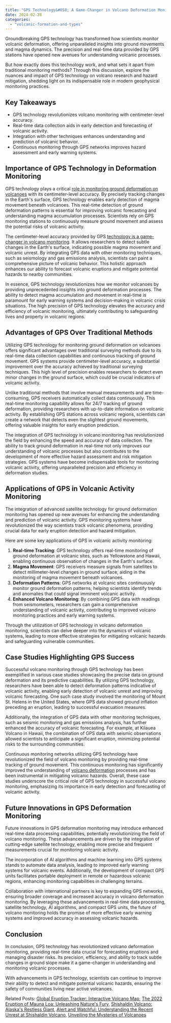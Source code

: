 ```yaml
---
title: "GPS Technology&#058; A Game-Changer in Volcano Deformation Monitoring"
date: 2024-02-28
categories: 
  - "volcanic-formation-and-types"
---
```


Groundbreaking GPS technology has transformed how scientists monitor volcanic deformation, offering unparalleled insights into ground movements and magma dynamics. The precision and real-time data provided by GPS stations have opened new avenues for understanding volcanic processes.

But how exactly does this technology work, and what sets it apart from traditional monitoring methods? Through this discussion, explore the nuances and impact of GPS technology on volcano research and hazard mitigation, shedding light on its indispensable role in modern geophysical monitoring practices.

## Key Takeaways

- GPS technology revolutionizes volcano monitoring with centimeter-level accuracy.
- Real-time data collection aids in early detection and forecasting of volcanic activity.
- Integration with other techniques enhances understanding and prediction of volcanic behavior.
- Continuous monitoring through GPS networks improves hazard assessment and early warning systems.

## Importance of GPS Technology in Deformation Monitoring

GPS technology plays a critical [role in monitoring ground deformation on volcanoes](https://magmamatters.com/the-role-of-volcanoes-in-earths-carbon-cycle-5/ "The Role Of Volcanoes In Earth’s Carbon Cycle") with its centimeter-level accuracy. By precisely tracking changes in the Earth's surface, GPS technology enables early detection of magma movement beneath volcanoes. This real-time detection of ground deformation patterns is essential for improving volcanic forecasting and understanding magma accumulation processes. Scientists rely on GPS monitoring stations to continuously measure ground movement and assess the potential risks of volcanic activity.

The centimeter-level accuracy provided by GPS [technology is a game-changer in volcano monitoring](https://magmamatters.com/the-art-and-science-of-volcano-monitoring/ "The Art and Science of Volcano Monitoring"). It allows researchers to detect subtle changes in the Earth's surface, indicating possible magma movement and volcanic unrest. By integrating GPS data with other monitoring techniques, such as seismology and gas emissions analysis, scientists can paint a comprehensive picture of volcanic behavior. This holistic approach enhances our ability to forecast volcanic eruptions and mitigate potential hazards to nearby communities.

In essence, GPS technology revolutionizes how we monitor volcanoes by providing unprecedented insights into ground deformation processes. The ability to detect magma accumulation and movement in real-time is paramount for early warning systems and decision-making in volcanic crisis situations. The high precision of GPS technology elevates the accuracy and efficiency of volcanic monitoring, ultimately contributing to safeguarding lives and property in volcanic regions.

## Advantages of GPS Over Traditional Methods

Utilizing GPS technology for monitoring ground deformation on volcanoes offers significant advantages over traditional surveying methods due to its real-time data collection capabilities and continuous tracking of ground movement. GPS systems provide centimeter-level accuracy, a substantial improvement over the accuracy achieved by traditional surveying techniques. This high level of precision enables researchers to detect even minor changes in the ground surface, which could be crucial indicators of volcanic activity.

Unlike traditional methods that involve manual measurements and are time-consuming, GPS receivers automatically collect data continuously. This real-time monitoring capability allows for 24/7 tracking of ground deformation, providing researchers with up-to-date information on volcanic activity. By establishing GPS stations across volcanic regions, scientists can create a network that detects even the slightest ground movements, offering valuable insights for early eruption prediction.

The integration of GPS technology in volcano monitoring has revolutionized the field by enhancing the speed and accuracy of data collection. The ability to track ground deformation in real-time not only improves our understanding of volcanic processes but also contributes to the development of more effective hazard assessment and risk mitigation strategies. GPS systems have become indispensable tools for monitoring volcanic activity, offering unparalleled precision and efficiency in deformation studies.

## Applications of GPS in Volcanic Activity Monitoring

The integration of advanced satellite technology for ground deformation monitoring has opened up new avenues for enhancing the understanding and prediction of volcanic activity. GPS monitoring systems have revolutionized the way scientists track volcanic phenomena, providing crucial data for early eruption detection and hazard mitigation.

Here are some key applications of GPS in volcanic activity monitoring:

1. **Real-time Tracking**: GPS technology offers real-time monitoring of ground deformation at volcanic sites, such as Yellowstone and Hawaii, enabling continuous observation of changes in the Earth's surface.
2. **Magma Movement**: GPS receivers measure signals from satellites to detect millimeter-level changes in ground surface, aiding in the monitoring of magma movement beneath volcanoes.
3. **Deformation Patterns**: GPS networks at volcanic sites continuously monitor ground deformation patterns, helping scientists identify trends and anomalies that could signal imminent volcanic activity.
4. **Enhanced Volcano Monitoring**: By combining GPS data with readings from seismometers, researchers can gain a comprehensive understanding of volcanic activity, contributing to improved volcano monitoring practices and early warning systems.

Through the utilization of GPS technology in volcano deformation monitoring, scientists can delve deeper into the dynamics of volcanic systems, leading to more effective strategies for mitigating volcanic hazards and safeguarding vulnerable communities.

## Case Studies Highlighting GPS Success

Successful volcano monitoring through GPS technology has been exemplified in various case studies showcasing the precise data on ground deformation and its predictive capabilities. By utilizing GPS technology, researchers have been able to detect deformation patterns indicative of volcanic activity, enabling early detection of volcanic unrest and improving volcanic forecasting. One such case study involved the monitoring of Mount St. Helens in the United States, where GPS data showed ground inflation preceding an eruption, leading to successful evacuation measures.

Additionally, the integration of GPS data with other monitoring techniques, such as seismic monitoring and gas emissions analysis, has further enhanced the accuracy of volcanic forecasting. For example, at Kilauea Volcano in Hawaii, the combination of GPS data with seismic observations allowed scientists to anticipate a significant eruption, minimizing potential risks to the surrounding communities.

Continuous monitoring networks utilizing GPS technology have revolutionized the field of volcano monitoring by providing real-time tracking of ground movement. This continuous monitoring has significantly improved the understanding of [volcano deformation](https://magmamatters.com/understanding-volcanic-formation-a-comprehensive-guide/ "Understanding Volcanic Formation: A Comprehensive Guide") processes and has been instrumental in mitigating volcanic hazards. Overall, these case studies underscore the critical role of GPS technology in successful volcano monitoring, emphasizing its importance in early detection and forecasting of volcanic activity.

## Future Innovations in GPS Deformation Monitoring

Future innovations in GPS deformation monitoring may introduce enhanced real-time data processing capabilities, potentially revolutionizing the field of volcano monitoring. These advancements are driven by the integration of cutting-edge satellite technology, enabling more precise and frequent measurements crucial for monitoring volcanic activity.

The incorporation of AI algorithms and machine learning into GPS systems stands to automate data analysis, leading to improved early warning systems for volcanic events. Additionally, the development of compact GPS units facilitates portable deployment in remote or hazardous volcanic regions, enhancing monitoring capabilities in challenging terrains.

Collaboration with international partners is key to expanding GPS networks, ensuring broader coverage and increased accuracy in volcano deformation monitoring. By leveraging these advancements in real-time data processing, satellite technology, AI algorithms, and compact GPS units, the future of volcano monitoring holds the promise of more effective early warning systems and improved accuracy in assessing volcanic hazards.

## Conclusion

In conclusion, GPS technology has revolutionized volcano deformation monitoring, providing real-time data crucial for forecasting eruptions and managing disaster risks. Its precision, efficiency, and ability to track subtle changes in ground slope make it a game-changer in understanding and monitoring volcanic processes.

With advancements in GPS technology, scientists can continue to improve their ability to detect and mitigate potential volcanic hazards, ensuring the safety of communities living near active volcanoes.

Related Posts: [Global Eruption Tracker: Interactive Volcano Map](https://magmamatters.com/global-eruption-tracker-interactive-volcano-map/), [The 2022 Eruption of Mauna Loa: Unleashing Nature's Fury](https://magmamatters.com/the-2022-eruption-of-mauna-loa-unleashing-natures-fury/), [Shishaldin Volcano: Alaska's Restless Giant](https://magmamatters.com/shishaldin-volcano-alaskas-restless-giant/), [Alert and Watchful: Understanding the Recent Unrest at Shishaldin Volcano](https://magmamatters.com/alert-and-watchful-understanding-the-recent-unrest-at-shishaldin-volcano/), [Unveiling the Mysteries of Volcanoes](https://magmamatters.com/unveiling-the-mysteries-of-volcanoes/)
